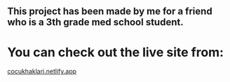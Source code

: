 ## This project has been made by me for a friend who is a 3th grade med school student.
# You can check out the live site from:

[cocukhaklari.netlify.app](https://cocukhaklari.netlify.app)

